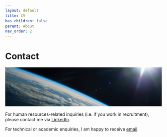 ```yaml
---
layout: default
title: CV
has_children: false
parent: About
nav_order: 2
---
```

# Contact

![headshot](/resources/space_cover_2.jpg)

For human resources-related inquiries (i.e. if you work in recruitment), please contact me via [LinkedIn](https://www.linkedin.com/in/andrewscoins/).

For technical or academic enquiries, I am happy to receive [email](mailto:andrewdscoins@gmail.com).
